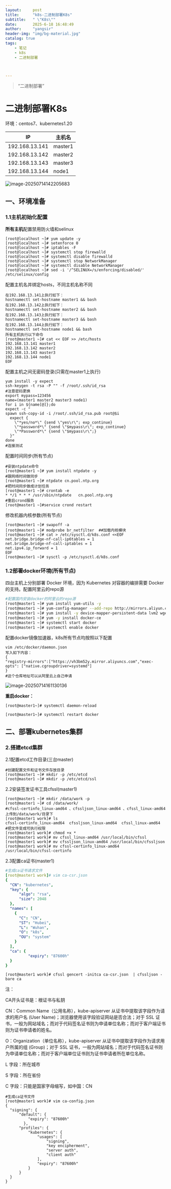 ```yaml
---
layout:     post
title:      "k8s-二进制部署K8s"
subtitle:   " \"K8s\""
date:       2025-6-18 16:48:49
author:     "yangsir"
header-img: "img/bg-material.jpg"
catalog: true
tags:
    - 笔记
    - k8s
    - 二进制部署



---
```


> “二进制部署”


<p id = "build"></p>

# 二进制部署K8s





环境：centos7、kubernetes1.20

| IP             | 主机名  |
| -------------- | ------- |
| 192.168.13.141 | master1 |
| 192.168.13.142 | master2 |
| 192.168.13.143 | master3 |
| 192.168.13.144 | node1   |

![image-20250714142205683](D:\blogs\img\linux\image-20250714142205683.png)



## 一、环境准备

### 1.1主机初始化配置

**所有主机**配置禁用防火墙和selinux 

```shell
[root@localhost ~]# yum update -y 
[root@localhost ~]# setenforce 0
[root@localhost ~]# iptables -F
[root@localhost ~]# systemctl stop firewalld
[root@localhost ~]# systemctl disable firewalld
[root@localhost ~]# systemctl stop NetworkManager
[root@localhost ~]# systemctl disable NetworkManager
[root@localhost ~]# sed -i '/^SELINUX=/s/enforcing/disabled/' /etc/selinux/config
```

配置主机名并绑定hosts，不同主机名称不同

```shell
在192.168.13.141上执行如下：
hostnamectl set-hostname master1 && bash 
在192.168.13.142上执行如下：
hostnamectl set-hostname master2 && bash
在192.168.13.143上执行如下：
hostnamectl set-hostname master3 && bash
在192.168.13.144上执行如下：
hostnamectl set-hostname node1 && bash
所有主机执行以下命令
[root@master1 ~]# cat << EOF >> /etc/hosts
192.168.13.141 master1
192.168.13.142 master2
192.168.13.143 master3
192.168.13.144 node1
EOF
```

配置主机之间无密码登录(只需在master1上执行)

```
yum install -y expect
ssh-keygen -t rsa -P "" -f /root/.ssh/id_rsa
#注意密码更换
export mypass=123456
name=(master1 master2 master3 node1)
for i in ${name[@]};do
expect -c "
spawn ssh-copy-id -i /root/.ssh/id_rsa.pub root@$i
  expect {
    \"*yes/no*\" {send \"yes\r\"; exp_continue}
    \"*password*\" {send \"$mypass\r\"; exp_continue}
    \"*Password*\" {send \"$mypass\r\";}
  }"
done
#连接测试
```

配置时间同步(所有节点)

```shell
#安装ntpdate命令
[root@master1 ~]# yum install ntpdate -y
#跟网络时间做同步
[root@master1 ~]# ntpdate cn.pool.ntp.org
#把时间同步做成计划任务
[root@master1 ~]# crontab -e
* */1 * * * /usr/sbin/ntpdate   cn.pool.ntp.org
#重启crond服务
[root@master1 ~]#service crond restart
```

修改机器内核参数(所有节点)

```shell
[root@master1 ~]# swapoff -a
[root@master1 ~]# modprobe br_netfilter  ##加载内核模块
[root@master1 ~]# cat > /etc/sysctl.d/k8s.conf <<EOF
net.bridge.bridge-nf-call-ip6tables = 1
net.bridge.bridge-nf-call-iptables = 1
net.ipv4.ip_forward = 1
EOF
[root@master1 ~]# sysctl -p /etc/sysctl.d/k8s.conf
```

### 1.2部署docker环境(所有节点)

四台主机上分别部署 Docker 环境，因为 Kubernetes 对容器的编排需要 Docker 的支持。配置阿里云的repo源

```bash
#配置国内安装docker的阿里云的repo源
[root@master1 ~]# yum install yum-utils -y
[root@master1 ~]# yum-config-manager --add-repo http://mirrors.aliyun.com/docker-ce/linux/centos/docker-ce.repo
[root@master1 ~]# yum install -y device-mapper-persistent-data lvm2 wget net-tools nfs-utils lrzsz gcc gcc-c++ make cmake libxml2-devel openssl-devel curl curl-devel unzip sudo ntp libaio-devel wget vim ncurses-devel autoconf automake zlib-devel  python-devel epel-release openssh-server socat  ipvsadm conntrack telnet ipvsadm *rsync*
[root@master1 ~]# yum -y install docker-ce
[root@master1 ~]# systemctl start docker
[root@master1 ~]# systemctl enable docker
```

配置docker镜像加速器，k8s所有节点均按照以下配置

```shell
vim /etc/docker/daemon.json
写入如下内容：
{
"registry-mirrors":["https://vh3bm52y.mirror.aliyuncs.com","exec-opts": ["native.cgroupdriver=systemd"]  
} 
#这个仓库地址可以从阿里云上自己申请
```

![image-20250714161130136](D:\blogs\img\linux\image-20250714161130136.png)

**重启docker：**

```
[root@master1~]# systemctl daemon-reload

[root@master1~]# systemctl restart docker
```



## 二、部署kubernetes集群

### 2.搭建etcd集群

2.1配置etcd工作目录(三台master)

```
#创建配置文件和证书文件存放目录
[root@master1 ~]# mkdir -p /etc/etcd
[root@master1 ~]# mkdir -p /etc/etcd/ssl
```

2.2安装签发证书工具cfssl(master1)

```shell
[root@master1 ~]# mkdir /data/work -p
[root@master1 ~]# cd /data/work/
#cfssl-certinfo_linux-amd64 、cfssljson_linux-amd64 、cfssl_linux-amd64上传到/data/work/目录下
[root@master1 work]# ls
cfssl-certinfo_linux-amd64  cfssljson_linux-amd64  cfssl_linux-amd64
#把文件变成可执行权限
[root@master1 work]# chmod +x *
[root@master1 work]# mv cfssl_linux-amd64 /usr/local/bin/cfssl
[root@master1 work]# mv cfssljson_linux-amd64 /usr/local/bin/cfssljson
[root@master1 work]# mv cfssl-certinfo_linux-amd64 /usr/local/bin/cfssl-certinfo
```

2.3配置ca证书(master1)

```yaml
#生成ca证书请求文件
[root@master1 work]# vim ca-csr.json 
{
  "CN": "kubernetes",
  "key": {
      "algo": "rsa",
      "size": 2048
  },
  "names": [
    {
      "C": "CN",
      "ST": "Hubei",
      "L": "Wuhan",
      "O": "k8s",
      "OU": "system"
    }
  ],
  "ca": {
          "expiry": "87600h"
  }
}
```

```shell
[root@master1 work]# cfssl gencert -initca ca-csr.json  | cfssljson -bare ca
```

注：

CA开头证书是：根证书与私钥

CN：Common Name（公用名称），kube-apiserver 从证书中提取该字段作为请求的用户名 (User Name)；浏览器使用该字段验证网站是否合法；对于 SSL 证书，一般为网站域名；而对于代码签名证书则为申请单位名称；而对于客户端证书则为证书申请者的姓名。

O：Organization（单位名称），kube-apiserver 从证书中提取该字段作为请求用户所属的组 (Group)；对于 SSL 证书，一般为网站域名；而对于代码签名证书则为申请单位名称；而对于客户端单位证书则为证书申请者所在单位名称。

L 字段：所在城市

S 字段：所在省份

C 字段：只能是国家字母缩写，如中国：CN

```shell
#生成ca证书文件
[root@master1 work]# vim ca-config.json 
{
  "signing": {
      "default": {
          "expiry": "87600h"
        },
      "profiles": {
          "kubernetes": {
              "usages": [
                  "signing",
                  "key encipherment",
                  "server auth",
                  "client auth"
              ],
              "expiry": "87600h"
          }
      }
  }
}
```



